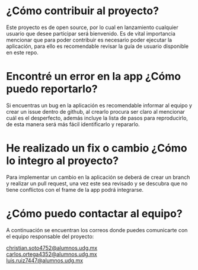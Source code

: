 # ¿Cómo contribuir al proyecto?
Este proyecto es de open source, por lo cual en lanzamiento cualquier usuario que desee participar será bienvenido.
Es de vital importancia mencionar que para poder contribuir es necesario poder ejecutar la aplicación, para ello es recomendable revisar la guía de usuario disponible en este repo.

# Encontré un error en la app ¿Cómo puedo reportarlo?
Si encuentras un bug en la aplicación es recomendable informar al equipo y crear un issue dentro de github, al crearlo procura ser claro al mencionar cuál es el desperfecto, además incluye la lista de pasos para reproducirlo, de esta manera será más fácil identificarlo y repararlo.

# He realizado un fix o cambio ¿Cómo lo integro al proyecto?
Para implementar un cambio en la aplicación se deberá de crear un branch y realizar un pull request, una vez este sea revisado y se descubra que no tiene conflictos con el frame de la app podrá integrarse.

# ¿Cómo puedo contactar al equipo?
A continuación se encuentran los correos donde puedes comunicarte con el equipo responsable del proyecto:

christian.soto4752@alumnos.udg.mx  
carlos.ortega4352@alumnos.udg.mx  
luis.ruiz7447@alumnos.udg.mx
